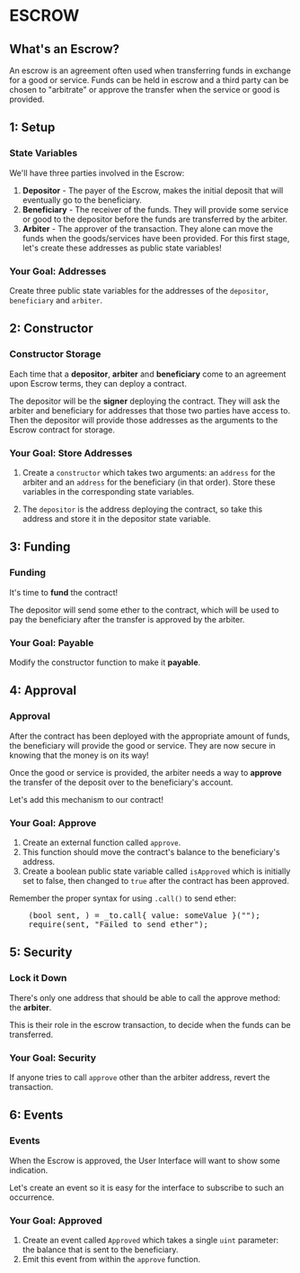 # ESCROW
## What's an Escrow? 
An escrow is an agreement often used when transferring funds in exchange for a good or service. Funds can be held in escrow and a third party can be chosen to "arbitrate" or approve the transfer when the service or good is provided.

## 1: Setup
### State Variables
We'll have three parties involved in the Escrow:

1. **Depositor** - The payer of the Escrow, makes the initial deposit that will eventually go to the beneficiary.
2. **Beneficiary** - The receiver of the funds. They will provide some service or good to the depositor before the funds are transferred by the arbiter.
3. **Arbiter** - The approver of the transaction. They alone can move the funds when the goods/services have been provided.
For this first stage, let's create these addresses as public state variables!

### Your Goal: Addresses
Create three public state variables for the addresses of the `depositor`, `beneficiary` and `arbiter`.


## 2: Constructor
### Constructor Storage 
Each time that a **depositor**, **arbiter** and **beneficiary** come to an agreement upon Escrow terms, they can deploy a contract.

The depositor will be the **signer** deploying the contract. They will ask the arbiter and beneficiary for addresses that those two parties have access to. Then the depositor will provide those addresses as the arguments to the Escrow contract for storage.

### Your Goal: Store Addresses
1. Create a `constructor` which takes two arguments: an `address` for the arbiter and an `address` for the beneficiary (in that order). Store these variables in the corresponding state variables.

2. The `depositor` is the address deploying the contract, so take this address and store it in the depositor state variable.

## 3: Funding
### Funding 
It's time to **fund** the contract!

The depositor will send some ether to the contract, which will be used to pay the beneficiary after the transfer is approved by the arbiter.

### Your Goal: Payable
Modify the constructor function to make it **payable**.

## 4: Approval
### Approval
After the contract has been deployed with the appropriate amount of funds, the beneficiary will provide the good or service. They are now secure in knowing that the money is on its way! 

Once the good or service is provided, the arbiter needs a way to **approve** the transfer of the deposit over to the beneficiary's account. 

Let's add this mechanism to our contract!

### Your Goal: Approve
1. Create an external function called `approve`.
1. This function should move the contract's balance to the beneficiary's address.
1. Create a boolean public state variable called `isApproved` which is initially set to false, then changed to `true` after the contract has been approved.

Remember the proper syntax for using `.call()` to send ether:
<pre>
    (bool sent, ) = _to.call{ value: someValue }("");
    require(sent, "Failed to send ether");
</pre>

## 5: Security
### Lock it Down 
There's only one address that should be able to call the approve method: the **arbiter**. 

This is their role in the escrow transaction, to decide when the funds can be transferred.

### Your Goal: Security
If anyone tries to call `approve` other than the arbiter address, revert the transaction.

## 6: Events
### Events 
When the Escrow is approved, the User Interface will want to show some indication.

Let's create an event so it is easy for the interface to subscribe to such an occurrence.

### Your Goal: Approved
1. Create an event called `Approved` which takes a single `uint` parameter: the balance that is sent to the beneficiary.
2. Emit this event from within the `approve` function.
